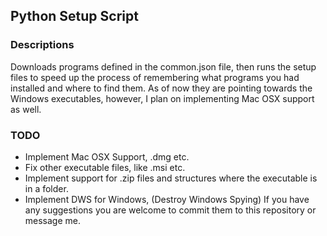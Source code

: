 ## Python Setup Script

### Descriptions
Downloads programs defined in the common.json file, then runs the setup files to speed up the process of remembering what programs you had installed and where to find them. As of now they are pointing towards the Windows executables, however, I plan on implementing Mac OSX support as well.


### TODO
* Implement Mac OSX Support, .dmg etc.
* Fix other executable files, like .msi etc.
* Implement support for .zip files and structures where the executable is in a folder.
* Implement DWS for Windows, (Destroy Windows Spying)
If you have any suggestions you are welcome to commit them to this repository or message me.
